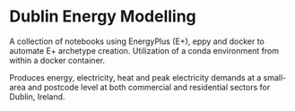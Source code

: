 # Dublin Energy Modelling
A collection of notebooks using EnergyPlus (E+), eppy and docker to automate E+ archetype creation. 
Utilization of a conda environment from within a docker container.

Produces energy, electricity, heat and peak electricity demands at a small-area and postcode level at both commercial and residential sectors for Dublin, Ireland.

